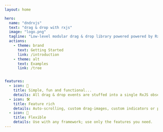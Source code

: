 ```yaml
---
layout: home

hero:
  name: "dndrxjs"
  text: "drag & drop with rxjs"
  image: "logo.png"
  tagline: "Low-level modular drag & drop library powered powered by RxJS."
  actions:
    - theme: brand
      text: Getting Started
      link: /introduction
    - theme: alt
      text: Examples
      link: /tree


features:
  - icon: 🎉
    title: Simple, fun and functional...
    details: All drag & drop events are stuffed into a single RxJS observable.
  - icon: 🛠️
    title: Feature rich
    details: Auto-scrolling, custom drag-images, custom indicators or placeholders, multiple-lists, nesting...
  - icon: 🚤
    title: Flexible 
    details: Use with any framework; use only the features you need.
---
```


